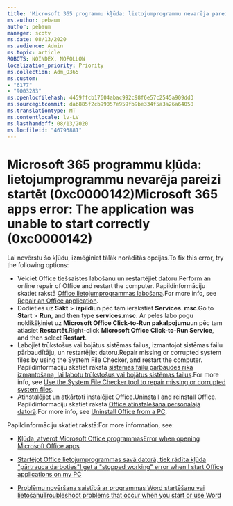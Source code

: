 ```yaml
---
title: 'Microsoft 365 programmu kļūda: lietojumprogrammu nevarēja pareizi startēt (0xc0000142)'
ms.author: pebaum
author: pebaum
manager: scotv
ms.date: 08/13/2020
ms.audience: Admin
ms.topic: article
ROBOTS: NOINDEX, NOFOLLOW
localization_priority: Priority
ms.collection: Adm_O365
ms.custom:
- "6177"
- "9003283"
ms.openlocfilehash: 4459ffcb17604abac992c98f6e57c2545a909dd3
ms.sourcegitcommit: dab885f2cb99057e959fb9be334f5a3a26a64058
ms.translationtype: MT
ms.contentlocale: lv-LV
ms.lasthandoff: 08/13/2020
ms.locfileid: "46793881"
---
```

# <a name="microsoft-365-apps-error-the-application-was-unable-to-start-correctly-0xc0000142"></a><span data-ttu-id="4bb35-102">Microsoft 365 programmu kļūda: lietojumprogrammu nevarēja pareizi startēt (0xc0000142)</span><span class="sxs-lookup"><span data-stu-id="4bb35-102">Microsoft 365 apps error: The application was unable to start correctly (0xc0000142)</span></span>

<span data-ttu-id="4bb35-103">Lai novērstu šo kļūdu, izmēģiniet tālāk norādītās opcijas.</span><span class="sxs-lookup"><span data-stu-id="4bb35-103">To fix this error, try the following options:</span></span>

- <span data-ttu-id="4bb35-104">Veiciet Office tiešsaistes labošanu un restartējiet datoru.</span><span class="sxs-lookup"><span data-stu-id="4bb35-104">Perform an online repair of Office and restart the computer.</span></span> <span data-ttu-id="4bb35-105">Papildinformāciju skatiet rakstā [Office lietojumprogrammas labošana](https://support.microsoft.com/office/repair-an-office-application-7821d4b6-7c1d-4205-aa0e-a6b40c5bb88b).</span><span class="sxs-lookup"><span data-stu-id="4bb35-105">For more info, see [Repair an Office application](https://support.microsoft.com/office/repair-an-office-application-7821d4b6-7c1d-4205-aa0e-a6b40c5bb88b).</span></span>
- <span data-ttu-id="4bb35-106">Dodieties uz **Sākt**   >   **izpildi**un pēc tam ierakstiet **Services. msc**.</span><span class="sxs-lookup"><span data-stu-id="4bb35-106">Go to  **Start**  >  **Run**, and then type  **services.msc**.</span></span> <span data-ttu-id="4bb35-107">Ar peles labo pogu noklikšķiniet uz  **Microsoft Office Click-to-Run pakalpojumu**un pēc tam atlasiet **Restartēt**.</span><span class="sxs-lookup"><span data-stu-id="4bb35-107">Right-click  **Microsoft Office Click-to-Run Service**, and then select **Restart**.</span></span>
- <span data-ttu-id="4bb35-108">Labojiet trūkstošus vai bojātus sistēmas failus, izmantojot sistēmas failu pārbaudītāju, un restartējiet datoru.</span><span class="sxs-lookup"><span data-stu-id="4bb35-108">Repair missing or corrupted system files by using the System File Checker, and restart the computer.</span></span> <span data-ttu-id="4bb35-109">Papildinformāciju skatiet rakstā [sistēmas failu pārbaudes rīka izmantošana, lai labotu trūkstošus vai bojātus sistēmas failus](https://support.microsoft.com/help/929833/use-the-system-file-checker-tool-to-repair-missing-or-corrupted-system).</span><span class="sxs-lookup"><span data-stu-id="4bb35-109">For more info, see [Use the System File Checker tool to repair missing or corrupted system files](https://support.microsoft.com/help/929833/use-the-system-file-checker-tool-to-repair-missing-or-corrupted-system).</span></span>
- <span data-ttu-id="4bb35-110">Atinstalējiet un atkārtoti instalējiet Office.</span><span class="sxs-lookup"><span data-stu-id="4bb35-110">Uninstall and reinstall Office.</span></span> <span data-ttu-id="4bb35-111">Papildinformāciju skatiet rakstā [Office atinstalēšana personālajā datorā](https://support.microsoft.com/office/uninstall-office-from-a-pc-9dd49b83-264a-477a-8fcc-2fdf5dbf61d8).</span><span class="sxs-lookup"><span data-stu-id="4bb35-111">For more info, see [Uninstall Office from a PC](https://support.microsoft.com/office/uninstall-office-from-a-pc-9dd49b83-264a-477a-8fcc-2fdf5dbf61d8).</span></span>

<span data-ttu-id="4bb35-112">Papildinformāciju skatiet rakstā:</span><span class="sxs-lookup"><span data-stu-id="4bb35-112">For more information, see:</span></span>  

- [<span data-ttu-id="4bb35-113">Kļūda, atverot Microsoft Office programmas</span><span class="sxs-lookup"><span data-stu-id="4bb35-113">Error when opening Microsoft Office apps</span></span>](https://support.office.com/article/error-when-opening-microsoft-office-apps-b84b6a63-4b8c-46ec-ae9a-ad91d6160d72)  

- [<span data-ttu-id="4bb35-114">Startējot Office lietojumprogrammas savā datorā, tiek rādīta kļūda "pārtrauca darboties"</span><span class="sxs-lookup"><span data-stu-id="4bb35-114">I get a "stopped working" error when I start Office applications on my PC</span></span>](https://support.office.com/article/i-get-a-stopped-working-error-when-i-start-office-applications-on-my-pc-52bd7985-4e99-4a35-84c8-2d9b8301a2fa)  

- [<span data-ttu-id="4bb35-115">Problēmu novēršana saistībā ar programmas Word startēšanu vai lietošanu</span><span class="sxs-lookup"><span data-stu-id="4bb35-115">Troubleshoot problems that occur when you start or use Word</span></span>](https://docs.microsoft.com/office/troubleshoot/word/issues-when-start-or-use-word)